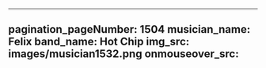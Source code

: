 ------
pagination_pageNumber: 1504
musician_name: Felix
band_name: Hot Chip
img_src: images/musician1532.png
onmouseover_src: 
------